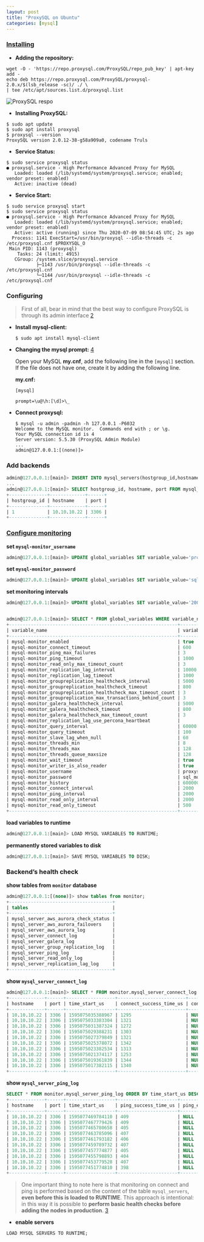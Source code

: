```yaml
---
layout: post
title: "ProxySQL on Ubuntu"
categories: [mysql]
---
```

### [Installing][1]

* **Adding the repository:**
```shell
wget -O - 'https://repo.proxysql.com/ProxySQL/repo_pub_key' | apt-key add -
echo deb https://repo.proxysql.com/ProxySQL/proxysql-2.0.x/$(lsb_release -sc)/ ./ \
| tee /etc/apt/sources.list.d/proxysql.list
```
![ProxySQL respo ](/assets/img/blog/2020-07-09_01.png)

* **Installing ProxySQL:**
```shell
$ sudo apt update
$ sudo apt install proxysql
$ proxysql --version
ProxySQL version 2.0.12-38-g58a909a0, codename Truls
```

* **Service Status:**
```shell
$ sudo service proxysql status
● proxysql.service - High Performance Advanced Proxy for MySQL
   Loaded: loaded (/lib/systemd/system/proxysql.service; enabled; vendor preset: enabled)
   Active: inactive (dead)   
```
* **Service Start:**
```shell
$ sudo service proxysql start
$ sudo service proxysql status
● proxysql.service - High Performance Advanced Proxy for MySQL
   Loaded: loaded (/lib/systemd/system/proxysql.service; enabled; vendor preset: enabled)
   Active: active (running) since Thu 2020-07-09 08:54:45 UTC; 2s ago
  Process: 1141 ExecStart=/usr/bin/proxysql --idle-threads -c /etc/proxysql.cnf $PROXYSQL_O
 Main PID: 1143 (proxysql)
    Tasks: 24 (limit: 4915)
   CGroup: /system.slice/proxysql.service
           ├─1143 /usr/bin/proxysql --idle-threads -c /etc/proxysql.cnf
           └─1144 /usr/bin/proxysql --idle-threads -c /etc/proxysql.cnf
```

### Configuring
> First of all, bear in mind that the best way to configure ProxySQL is through its admin interface [2][2]

* **Install mysql-client:**
  ```shell
  $ sudo apt install mysql-client
  ```   

* **Changing the mysql prompt:** [4][4]

  Open your MySQL **my.cnf**, add the following line in the `[mysql]` section. If the file does not have one, create it by adding the following line.

  **my.cnf:**
  ```
  [mysql]

  prompt=\u@\h:[\d]>\_
  ```

* **Connect proxysql:**
  ```shell
  $ mysql -u admin -padmin -h 127.0.0.1 -P6032
  Welcome to the MySQL monitor.  Commands end with ; or \g.
  Your MySQL connection id is 4
  Server version: 5.5.30 (ProxySQL Admin Module)
  ...
  admin@127.0.0.1:[(none)]>
  ```

### Add backends

```sql
admin@127.0.0.1:[main]> INSERT INTO mysql_servers(hostgroup_id,hostname,port) VALUES (1,'10.10.10.22',3306);
...
admin@127.0.0.1:[main]> SELECT hostgroup_id, hostname, port FROM mysql_servers;
+--------------+-------------+------+
| hostgroup_id | hostname    | port |
+--------------+-------------+------+
| 1            | 10.10.10.22 | 3306 |
+--------------+-------------+------+
```

### [Configure monitoring][3]
**set `mysql-monitor_username`**
```sql
admin@127.0.0.1:[main]> UPDATE global_variables SET variable_value='proxysql_monitor' WHERE variable_name='mysql-monitor_username';
```

**set `mysql-monitor_password`**
```sql
admin@127.0.0.1:[main]> UPDATE global_variables SET variable_value='sql_mon1t0r' WHERE variable_name='mysql-monitor_password';
```

**set monitoring intervals**
```sql
admin@127.0.0.1:[main]> UPDATE global_variables SET variable_value='2000' WHERE variable_name IN ('mysql-monitor_connect_interval','mysql-monitor_ping_interval','mysql-monitor_read_only_interval');


admin@127.0.0.1:[main]> SELECT * FROM global_variables WHERE variable_name LIKE 'mysql-monitor_%';
+--------------------------------------------------------------+------------------+
| variable_name                                                | variable_value   |
+--------------------------------------------------------------+------------------+
| mysql-monitor_enabled                                        | true             |
| mysql-monitor_connect_timeout                                | 600              |
| mysql-monitor_ping_max_failures                              | 3                |
| mysql-monitor_ping_timeout                                   | 1000             |
| mysql-monitor_read_only_max_timeout_count                    | 3                |
| mysql-monitor_replication_lag_interval                       | 10000            |
| mysql-monitor_replication_lag_timeout                        | 1000             |
| mysql-monitor_groupreplication_healthcheck_interval          | 5000             |
| mysql-monitor_groupreplication_healthcheck_timeout           | 800              |
| mysql-monitor_groupreplication_healthcheck_max_timeout_count | 3                |
| mysql-monitor_groupreplication_max_transactions_behind_count | 3                |
| mysql-monitor_galera_healthcheck_interval                    | 5000             |
| mysql-monitor_galera_healthcheck_timeout                     | 800              |
| mysql-monitor_galera_healthcheck_max_timeout_count           | 3                |
| mysql-monitor_replication_lag_use_percona_heartbeat          |                  |
| mysql-monitor_query_interval                                 | 60000            |
| mysql-monitor_query_timeout                                  | 100              |
| mysql-monitor_slave_lag_when_null                            | 60               |
| mysql-monitor_threads_min                                    | 8                |
| mysql-monitor_threads_max                                    | 128              |
| mysql-monitor_threads_queue_maxsize                          | 128              |
| mysql-monitor_wait_timeout                                   | true             |
| mysql-monitor_writer_is_also_reader                          | true             |
| mysql-monitor_username                                       | proxysql_monitor |
| mysql-monitor_password                                       | sql_mon1t0r      |
| mysql-monitor_history                                        | 600000           |
| mysql-monitor_connect_interval                               | 2000             |
| mysql-monitor_ping_interval                                  | 2000             |
| mysql-monitor_read_only_interval                             | 2000             |
| mysql-monitor_read_only_timeout                              | 500              |
+--------------------------------------------------------------+------------------+
```

**load variables to runtime**
```sql
admin@127.0.0.1:[main]> LOAD MYSQL VARIABLES TO RUNTIME;
```

**permanently stored variables to disk**
```sql
admin@127.0.0.1:[main]> SAVE MYSQL VARIABLES TO DISK;
```

### Backend’s health check

**show tables from `monitor` database**
```sql
admin@127.0.0.1:[(none)]> show tables from monitor;
+--------------------------------------+
| tables                               |
+--------------------------------------+
| mysql_server_aws_aurora_check_status |
| mysql_server_aws_aurora_failovers    |
| mysql_server_aws_aurora_log          |
| mysql_server_connect_log             |
| mysql_server_galera_log              |
| mysql_server_group_replication_log   |
| mysql_server_ping_log                |
| mysql_server_read_only_log           |
| mysql_server_replication_lag_log     |
+--------------------------------------+
```


**show `mysql_server_connect_log`**
```sql
admin@127.0.0.1:[main]> SELECT * FROM monitor.mysql_server_connect_log ORDER BY time_start_us DESC LIMIT 10;
+-------------+------+------------------+-------------------------+---------------+
| hostname    | port | time_start_us    | connect_success_time_us | connect_error |
+-------------+------+------------------+-------------------------+---------------+
| 10.10.10.22 | 3306 | 1595075035388967 | 1295                    | NULL          |
| 10.10.10.22 | 3306 | 1595075033383304 | 1321                    | NULL          |
| 10.10.10.22 | 3306 | 1595075031387324 | 1272                    | NULL          |
| 10.10.10.22 | 3306 | 1595075029388231 | 1303                    | NULL          |
| 10.10.10.22 | 3306 | 1595075027379849 | 1321                    | NULL          |
| 10.10.10.22 | 3306 | 1595075025378072 | 1342                    | NULL          |
| 10.10.10.22 | 3306 | 1595075023382534 | 1313                    | NULL          |
| 10.10.10.22 | 3306 | 1595075021374117 | 1253                    | NULL          |
| 10.10.10.22 | 3306 | 1595075019361839 | 1344                    | NULL          |
| 10.10.10.22 | 3306 | 1595075017382115 | 1340                    | NULL          |
+-------------+------+------------------+-------------------------+---------------+
```
**show `mysql_server_ping_log`**
```sql
SELECT * FROM monitor.mysql_server_ping_log ORDER BY time_start_us DESC LIMIT 10;
+-------------+------+------------------+----------------------+------------+
| hostname    | port | time_start_us    | ping_success_time_us | ping_error |
+-------------+------+------------------+----------------------+------------+
| 10.10.10.22 | 3306 | 1595077469784110 | 409                  | NULL       |
| 10.10.10.22 | 3306 | 1595077467779426 | 409                  | NULL       |
| 10.10.10.22 | 3306 | 1595077465780658 | 405                  | NULL       |
| 10.10.10.22 | 3306 | 1595077463785096 | 407                  | NULL       |
| 10.10.10.22 | 3306 | 1595077461793182 | 406                  | NULL       |
| 10.10.10.22 | 3306 | 1595077459789732 | 407                  | NULL       |
| 10.10.10.22 | 3306 | 1595077457774877 | 405                  | NULL       |
| 10.10.10.22 | 3306 | 1595077455798893 | 404                  | NULL       |
| 10.10.10.22 | 3306 | 1595077453779528 | 407                  | NULL       |
| 10.10.10.22 | 3306 | 1595077451774810 | 398                  | NULL       |
+-------------+------+------------------+----------------------+------------+

```
> One important thing to note here is that monitoring on connect and ping is performed based on the content of the table `mysql_servers`, **even before this is loaded to RUNTIME**. This approach is intentional: in this way it is possible to **perform basic health checks before adding the nodes in production**. [3][3]

* **enable servers**
```
LOAD MYSQL SERVERS TO RUNTIME;
```


[1]: https://proxysql.com/documentation/installing-proxysql/ "Installing ProxySQL"

[2]: https://proxysql.com/documentation/getting-started/ "Getting started"

[3]: https://proxysql.com/documentation/ProxySQL-Configuration/ "configure ProxySQL"

[4]: https://www.codediesel.com/mysql/changing-mysql-clients-default-prompt/ "Changing MySQL Prompt"
